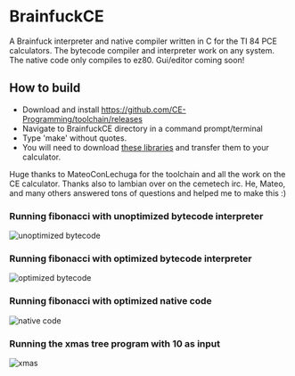 # BrainfuckCE
A Brainfuck interpreter and native compiler written in C for the TI 84 PCE calculators. The bytecode compiler and interpreter work on any system. The native code only compiles to ez80. Gui/editor coming soon!


## How to build
* Download and install https://github.com/CE-Programming/toolchain/releases
* Navigate to BrainfuckCE directory in a command prompt/terminal
* Type 'make' without quotes.
* You will need to download [these libraries](https://github.com/CE-Programming/libraries/releases/latest) and transfer them to your calculator.

Huge thanks to MateoConLechuga for the toolchain and all the work on the CE calculator. Thanks also to Iambian over on the cemetech irc. He, Mateo, and many others answered tons of questions and helped me to make this :)


### Running fibonacci with unoptimized bytecode interpreter
![unoptimized bytecode](https://github.com/nathanfarlow/BrainfuckCE/blob/master/img/unoptimized_bytecode.gif)

### Running fibonacci with optimized bytecode interpreter
![optimized bytecode](https://github.com/nathanfarlow/BrainfuckCE/blob/master/img/optimized_bytecode.gif)

### Running fibonacci with optimized native code
![native code](https://github.com/nathanfarlow/BrainfuckCE/blob/master/img/native_ver_2.gif)

### Running the xmas tree program with 10 as input
![xmas](https://github.com/nathanfarlow/BrainfuckCE/blob/master/img/xmas.png)
